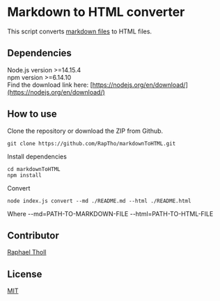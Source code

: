 # Markdown to HTML converter

This script converts [markdown files](https://www.markdownguide.org/getting-started/) to HTML files.

## Dependencies

Node.js version >=14.15.4<br>
npm version >=6.14.10<br>
Find the download link here: [https://nodejs.org/en/download/](https://nodejs.org/en/download/)

## How to use

Clone the repository or download the ZIP from Github.

```
git clone https://github.com/RapTho/markdownToHTML.git
```

Install dependencies

```
cd markdownToHTML
npm install
```

Convert

```
node index.js convert --md ./README.md --html ./README.html
```

Where --md=PATH-TO-MARKDOWN-FILE --html=PATH-TO-HTML-FILE

## Contributor

[Raphael Tholl](https://github.com/RapTho)

## License

[MIT](LICENSE)
